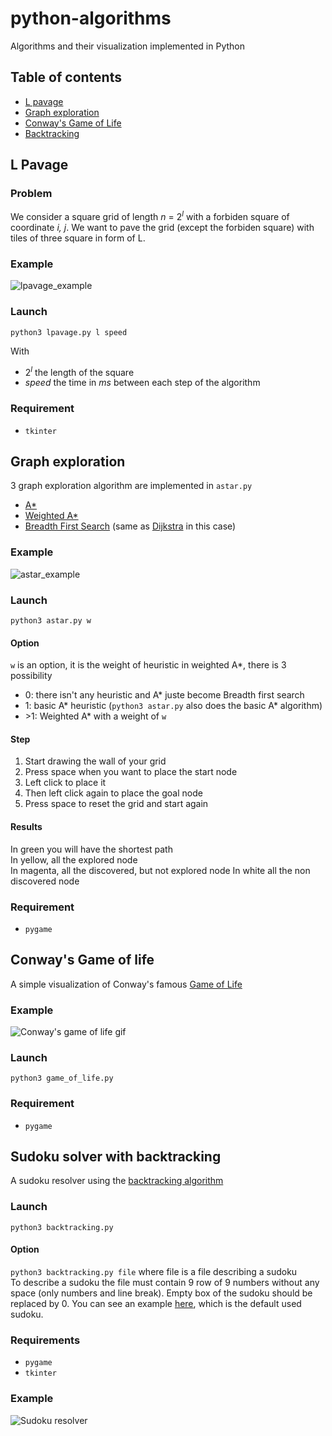 # python-algorithms
Algorithms and their visualization implemented in Python

## Table of contents
* [L pavage](#l-pavage)
* [Graph exploration](#graph-exploration)
* [Conway's Game of Life](#conway-s-game-of-life)
* [Backtracking](#sudoku-solver-with-backtracking)

## L Pavage
### Problem
We consider a square grid of length *n* = 2<sup>*l*</sup> with a forbiden square of coordinate *i, j*.
We want to pave the grid (except the forbiden square) with tiles of three square in form of L.
### Example
![lpavage_example](IMG/lpavage_example.png)
### Launch
```
python3 lpavage.py l speed
```
With
- 2<sup>*l*</sup> the length of the square  
- *speed* the time in *ms* between each step of the algorithm

### Requirement
* `tkinter`

## Graph exploration
3 graph exploration algorithm are implemented in `astar.py`
- [A*](https://en.wikipedia.org/wiki/A*_search_algorithm)
- [Weighted A*](https://en.wikipedia.org/wiki/A*_search_algorithm#Bounded_relaxation)
- [Breadth First Search](https://en.wikipedia.org/wiki/Breadth-first_search) (same as [Dijkstra](https://en.wikipedia.org/wiki/Dijkstra%27s_algorithm) in this case)
### Example
![astar_example](IMG/astar_example.png)

### Launch
```
python3 astar.py w
```
#### Option
`w` is an option, it is the weight of heuristic in weighted A*, there is 3 possibility
- 0: there isn't any heuristic and A* juste become Breadth first search
- 1: basic A* heuristic (`python3 astar.py` also does the basic A* algorithm)
- \>1: Weighted A* with a weight of `w`

#### Step
1. Start drawing the wall of your grid
2. Press space when you want to place the start node
3. Left click to place it
4. Then left click again to place the goal node
5. Press space to reset the grid and start again

#### Results
In green you will have the shortest path\
In yellow, all the explored node\
In magenta, all the discovered, but not explored node
In white all the non discovered node

### Requirement
* `pygame`

## Conway's Game of life
A simple visualization of Conway's famous [Game of Life](https://en.wikipedia.org/wiki/Conway%27s_Game_of_Life)
### Example
![Conway's game of life gif](IMG/game_of_life.gif)
### Launch
```
python3 game_of_life.py
```
### Requirement
* `pygame`

## Sudoku solver with backtracking
A sudoku resolver using the [backtracking algorithm](https://en.wikipedia.org/wiki/Backtracking)

### Launch
`python3 backtracking.py`

#### Option
`python3 backtracking.py file` where file is a file describing a sudoku \
To describe a sudoku the file must contain 9 row of 9 numbers without any space (only numbers and line break). Empty box of the sudoku should be replaced by 0. You can see an example [here](sudoku), which is the default used sudoku.
### Requirements
* `pygame`
* `tkinter`


### Example
![Sudoku resolver](IMG/backtracking.gif)
